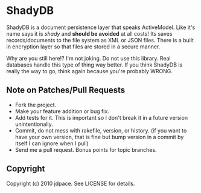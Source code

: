 # ShadyDB

ShadyDB is a document persistence layer that speaks ActiveModel.
Like it's name says it is _shady_ and **should be avoided** at all costs!
Its saves records/documents to the file system as XML or JSON files.
There is a built in encryption layer so that files are stored in a secure
manner.

Why are you still here!? I'm not joking. Do not use this library. Real databases
handle this type of thing way better. If you think ShadyDB is really the way to
go, think again because you're probably WRONG.

## Note on Patches/Pull Requests
 
* Fork the project.
* Make your feature addition or bug fix.
* Add tests for it. This is important so I don't break it in a
  future version unintentionally.
* Commit, do not mess with rakefile, version, or history.
  (if you want to have your own version, that is fine but bump version in a commit by itself I can ignore when I pull)
* Send me a pull request. Bonus points for topic branches.

## Copyright

Copyright (c) 2010 jdpace. See LICENSE for details.
